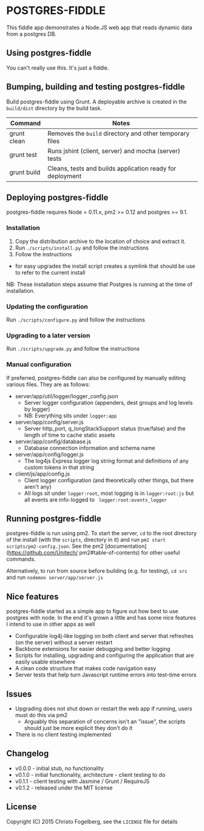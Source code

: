 # POSTGRES-FIDDLE

This fiddle app demonstrates a Node.JS web app that reads dynamic data from a postgres DB.

## Using postgres-fiddle

You can't really use this. It's just a fiddle.

## Bumping, building and testing postgres-fiddle

Build postgres-fiddle using Grunt. A deployable archive is created in the `build/dist`
directory by the build task.

Command                     | Notes
----------------------------|---------------------------------------------------------------------
grunt clean                 | Removes the `build` directory and other temporary files
grunt test                  | Runs jshint (client, server) and mocha (server) tests
grunt build                 | Cleans, tests and builds application ready for deployment

## Deploying postgres-fiddle

postgres-fiddle requires Node = 0.11.x, pm2 >= 0.12 and postgres >= 9.1.

### Installation

1. Copy the distribution archive to the location of choice and extract it.
2. Run `./scripts/install.py` and follow the instructions
3. Follow the instructions
  - for easy upgrades the install script creates a symlink that should be use to refer to the current install

NB: These installation steps assume that Postgres is running at the time of installation.

### Updating the configuration

Run `./scripts/configure.py` and follow the instructions

### Upgrading to a later version

Run `./scripts/upgrade.py` and follow the instructions

### Manual configuration

If preferred, postgres-fiddle can also be configured by manually editing various files. They are as follows:

- server/app/util/logger/logger_config.json
  - Server logger configuration (appenders, dest groups and log levels by logger)
  - NB: Everything sits under `logger:app`
- server/app/config/server.js
  - Server http_port, q_longStackSupport status (true/false) and the length of time to cache static assets
- server/app/config/database.js
  - Database connection information and schema name
- server/app/config/logger.js
  - The log4js Express logger log string format and definitions of any custom tokens in that string
- client/js/app/config.js
  - Client logger configuration (and theoretically other things, but there aren't any)
  - All logs sit under `logger:root`, most logging is in `logger:root:js` but all events are info-logged to `
    logger:root:events_logger`

## Running postgres-fiddle

postgres-fiddle is run using pm2. To start the server, `cd` to the root directory of the install (with the `scripts`,
directory in it) and run `pm2 start scripts/pm2-config.json`. See the pm2 [documentation](https://github.com/Unitech/
pm2#table-of-contents) for other useful commands.

Alternatively, to run from source before building (e.g. for testing), `cd src` and run `nodemon server/app/server.js`

## Nice features

postgres-fiddle started as a simple app to figure out how best to use postgres with node. In the end it's grown a
little and has some nice features I intend to use in other apps as well

- Configurable log4j-like logging on both client and server that refreshes (on the server) without a server restart
- Backbone extensions for easier debugging and better logging
- Scripts for installing, upgrading and configuring the application that are easily usable elsewhere
- A clean code structure that makes code navigation easy
- Server tests that help turn Javascript runtime errors into test-time errors

## Issues

- Upgrading does not shut down or restart the web app if running, users must do this via pm2
  - Arguably this separation of concerns isn't an "issue", the scripts should just be more explicit they don't do it
- There is no client testing implemented

## Changelog

- v0.0.0 - initial stub, no functionality
- v0.1.0 - initial functionality, architecture - client testing to do
- v0.1.1 - client testing with Jasmine / Grunt / RequireJS
- v0.1.2 - released under the MIT license

## License

Copyright (C) 2015 Christo Fogelberg, see the `LICENSE` file for details
